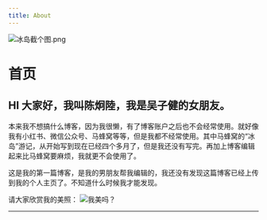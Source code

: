 ```yaml
---
title: About
---
```


<meta name="referrer" content="never">

![冰岛截个图.png](http://ww1.sinaimg.cn/large/005UN5JVgy1g77tnrzc6ij30um0dok9x.jpg)

# 首页

## HI 大家好，我叫陈炯陸，我是吴子健的女朋友。

本来我不想搞什么博客，因为我很懒，有了博客账户之后也不会经常使用。就好像我有小红书、微信公众号、马蜂窝等等，但是我都不经常使用。其中马蜂窝的“冰岛”游记，从开始写到现在已经四个多月了，但是我还没有写完。再加上博客编辑起来比马蜂窝要麻烦，我就更不会使用了。

这是我的第一篇博客，是我的男朋友帮我编辑的，我还没有发现这篇博客已经上传到我的个人主页了。不知道什么时候我才能发现。

请大家欣赏我的美照：
![我美吗？](http://ww1.sinaimg.cn/large/005UN5JVgy1g77ql6dim2j32w04c0af4.jpg)


---